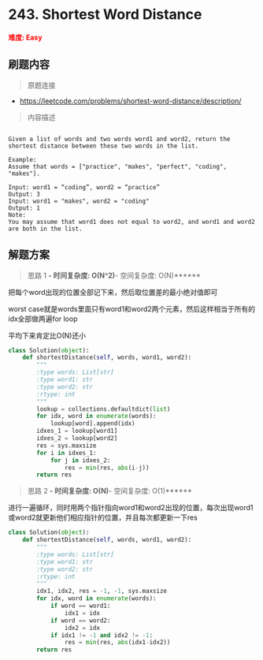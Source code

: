 # 243. Shortest Word Distance

**<font color=red>难度: Easy</font>**

## 刷题内容

> 原题连接

* https://leetcode.com/problems/shortest-word-distance/description/

> 内容描述

```

Given a list of words and two words word1 and word2, return the shortest distance between these two words in the list.

Example:
Assume that words = ["practice", "makes", "perfect", "coding", "makes"].

Input: word1 = “coding”, word2 = “practice”
Output: 3
Input: word1 = "makes", word2 = "coding"
Output: 1
Note:
You may assume that word1 does not equal to word2, and word1 and word2 are both in the list.
```

## 解题方案

> 思路 1
******- 时间复杂度: O(N^2)******- 空间复杂度: O(N)******

把每个word出现的位置全部记下来，然后取位置差的最小绝对值即可

worst case就是words里面只有word1和word2两个元素，然后这样相当于所有的idx全部做两遍for loop

平均下来肯定比O(N)还小

```python
class Solution(object):
    def shortestDistance(self, words, word1, word2):
        """
        :type words: List[str]
        :type word1: str
        :type word2: str
        :rtype: int
        """
        lookup = collections.defaultdict(list)
        for idx, word in enumerate(words):
            lookup[word].append(idx)
        idxes_1 = lookup[word1]
        idxes_2 = lookup[word2]
        res = sys.maxsize
        for i in idxes_1:
            for j in idxes_2:
                res = min(res, abs(i-j))
        return res
```


> 思路 2
******- 时间复杂度: O(N)******- 空间复杂度: O(1)******

进行一遍循环，同时用两个指针指向word1和word2出现的位置，每次出现word1或word2就更新他们相应指针的位置，并且每次都更新一下res

```python
class Solution(object):
    def shortestDistance(self, words, word1, word2):
        """
        :type words: List[str]
        :type word1: str
        :type word2: str
        :rtype: int
        """
        idx1, idx2, res = -1, -1, sys.maxsize
        for idx, word in enumerate(words):
            if word == word1:
                idx1 = idx
            if word == word2:
                idx2 = idx
            if idx1 != -1 and idx2 != -1:
                res = min(res, abs(idx1-idx2))
        return res
```
